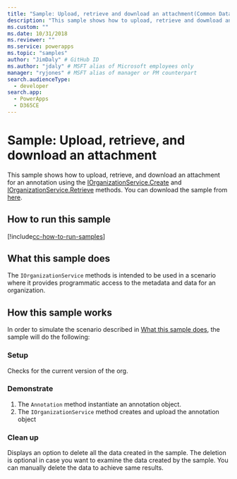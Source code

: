 ```yaml
---
title: "Sample: Upload, retrieve and download an attachment(Common Data Service) | Microsoft Docs" # Intent and product brand in a unique string of 43-59 chars including spaces
description: "This sample shows how to upload, retrieve and dowmload an atatchment" # 115-145 characters including spaces. This abstract displays in the search result.
ms.custom: ""
ms.date: 10/31/2018
ms.reviewer: ""
ms.service: powerapps
ms.topic: "samples"
author: "JimDaly" # GitHub ID
ms.author: "jdaly" # MSFT alias of Microsoft employees only
manager: "ryjones" # MSFT alias of manager or PM counterpart
search.audienceType: 
  - developer
search.app: 
  - PowerApps
  - D365CE
---
```

# Sample: Upload, retrieve, and download an attachment

<!-- https://docs.microsoft.com/dynamics365/customer-engagement/developer/sample-upload-retrieve-download-attachment -->

This sample shows how to upload, retrieve, and download an attachment for an annotation using the [IOrganizationService.Create](https://docs.microsoft.com/dotnet/api/microsoft.xrm.sdk.iorganizationservice.create?view=dynamics-general-ce-9) and [IOrganizationService.Retrieve](https://docs.microsoft.com/dotnet/api/microsoft.xrm.sdk.iorganizationservice.retrieve?view=dynamics-general-ce-9) methods. You can download the sample from [here](https://github.com/Microsoft/PowerApps-Samples/tree/master/cds/orgsvc/C%23/URDAttachement).

## How to run this sample

[!include[cc-how-to-run-samples](../../includes/cc-how-to-run-samples.md)]


## What this sample does

The `IOrganizationService` methods is intended to be used in a scenario where it provides programmatic access to the metadata and data for an organization.

## How this sample works

In order to simulate the scenario described in [What this sample does](#what-this-sample-does), the sample will do the following:

### Setup

Checks for the current version of the org.

### Demonstrate

1. The `Annotation` method instantiate an annotation object.
1. The `IOrganizationService` method creates and upload the annotation object

### Clean up

Displays an option to delete all the data created in the sample. The deletion is optional in case you want to examine the data created by the sample. You can manually delete the data to achieve same results.
